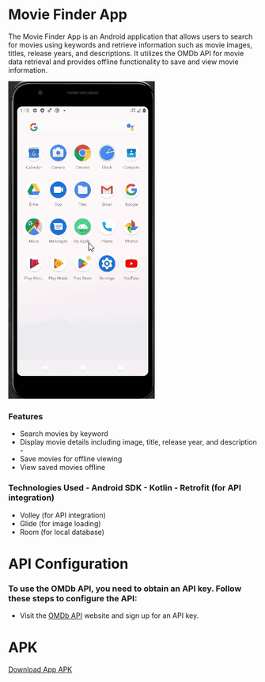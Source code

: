 # Movie Finder App 
The Movie Finder App is an Android application that allows users to search for movies using keywords and retrieve information such as movie images, titles, release years, and descriptions. It utilizes the OMDb API for movie data retrieval and provides offline functionality to save and view movie information.

![Alt Text](/app.gif)
### Features 
- Search movies by keyword 
- Display movie details including image, title, release year, and description -
- Save movies for offline viewing
- View saved movies offline
### Technologies Used - Android SDK - Kotlin - Retrofit (for API integration) 
- Volley (for API integration)
- Glide (for image loading)
- Room (for local database)
# API Configuration
### To use the OMDb API, you need to obtain an API key. Follow these steps to configure the API:
- Visit the [OMDb API](https://www.omdbapi.com/) website and sign up for an API key.

# APK
[Download App APK](https://github.com/Wey4t/Movie/releases/tag/0.1)
